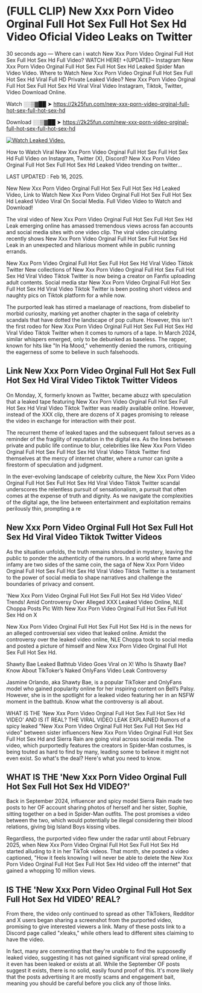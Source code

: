 # (FULL CLIP) New Xxx Porn Video Orginal Full Hot Sex Full Hot Sex Hd Video Oficial Video Leaks on Twitter

30 seconds ago — Where can i watch New Xxx Porn Video Orginal Full Hot Sex Full Hot Sex Hd Full Video? WATCH HERE! +(UPDATE)~ Instagram New Xxx Porn Video Orginal Full Hot Sex Full Hot Sex Hd Leaked Spider Man Video Video. Where to Watch New Xxx Porn Video Orginal Full Hot Sex Full Hot Sex Hd Viral Full HD Private Leaked Video? New Xxx Porn Video Orginal Full Hot Sex Full Hot Sex Hd Viral Viral Video Instagram, Tiktok, Twitter, Video Download Online.

Watch ░░▒▓██ ➤ https://2k25fun.com/new-xxx-porn-video-orginal-full-hot-sex-full-hot-sex-hd

Download ░░▒▓██ ➤ https://2k25fun.com/new-xxx-porn-video-orginal-full-hot-sex-full-hot-sex-hd

[![Watch Leaked Video.](https://miro.medium.com/v2/resize:fit:828/format:webp/1*cilzJN44JGOrTw9NJCrNHA.gif "Watch Leaked Video")](https://2k25fun.com/new-xxx-porn-video-orginal-full-hot-sex-full-hot-sex-hd)

How to Watch Viral New Xxx Porn Video Orginal Full Hot Sex Full Hot Sex Hd Full Video on Instagram, Twitter (X), Discord? New Xxx Porn Video Orginal Full Hot Sex Full Hot Sex Hd Leaked Video trending on twitter...

LAST UPDATED : Feb 16, 2025.

New New Xxx Porn Video Orginal Full Hot Sex Full Hot Sex Hd Leaked Video, Link to Watch New Xxx Porn Video Orginal Full Hot Sex Full Hot Sex Hd Leaked Video Viral On Social Media. Full Video Video to Watch and Download!

The viral video of New Xxx Porn Video Orginal Full Hot Sex Full Hot Sex Hd Leak emerging online has amassed tremendous views across fan accounts and social media sites with one video clip. The viral video circulating recently shows New Xxx Porn Video Orginal Full Hot Sex Full Hot Sex Hd Leak in an unexpected and hilarious moment while in public running errands.

New Xxx Porn Video Orginal Full Hot Sex Full Hot Sex Hd Viral Video Tiktok Twitter New collections of New Xxx Porn Video Orginal Full Hot Sex Full Hot Sex Hd Viral Video Tiktok Twitter is now being a creator on Fanfix uploading adult contents. Social media star New Xxx Porn Video Orginal Full Hot Sex Full Hot Sex Hd Viral Video Tiktok Twitter is been posting short videos and naughty pics on Tiktok platform for a while now.

The purported leak has stirred a maelanage of reactions, from disbelief to morbid curiosity, marking yet another chapter in the saga of celebrity scandals that have dotted the landscape of pop culture. However, this isn't the first rodeo for New Xxx Porn Video Orginal Full Hot Sex Full Hot Sex Hd Viral Video Tiktok Twitter when it comes to rumors of a tape. In March 2024, similar whispers emerged, only to be debunked as baseless. The rapper, known for hits like "In Ha Mood," vehemently denied the rumors, critiquing the eagerness of some to believe in such falsehoods.

## Link New Xxx Porn Video Orginal Full Hot Sex Full Hot Sex Hd Viral Video Tiktok Twitter Videos

On Monday, X, formerly known as Twitter, became abuzz with speculation that a leaked tape featuring New Xxx Porn Video Orginal Full Hot Sex Full Hot Sex Hd Viral Video Tiktok Twitter was readily available online. However, instead of the XXX clip, there are dozens of X pages promising to release the video in exchange for interaction with their post.

The recurrent theme of leaked tapes and the subsequent fallout serves as a reminder of the fragility of reputation in the digital era. As the lines between private and public life continue to blur, celebrities like New Xxx Porn Video Orginal Full Hot Sex Full Hot Sex Hd Viral Video Tiktok Twitter find themselves at the mercy of internet chatter, where a rumor can ignite a firestorm of speculation and judgment.

In the ever-evolving landscape of celebrity culture, the New Xxx Porn Video Orginal Full Hot Sex Full Hot Sex Hd Viral Video Tiktok Twitter scandal underscores the relentless pursuit of sensationalism, a pursuit that often comes at the expense of truth and dignity. As we navigate the complexities of the digital age, the line between entertainment and exploitation remains perilously thin, prompting a re

##  New Xxx Porn Video Orginal Full Hot Sex Full Hot Sex Hd Viral Video Tiktok Twitter Videos

As the situation unfolds, the truth remains shrouded in mystery, leaving the public to ponder the authenticity of the rumors. In a world where fame and infamy are two sides of the same coin, the saga of New Xxx Porn Video Orginal Full Hot Sex Full Hot Sex Hd Viral Video Tiktok Twitter is a testament to the power of social media to shape narratives and challenge the boundaries of privacy and consent.

'New Xxx Porn Video Orginal Full Hot Sex Full Hot Sex Hd Video Video' Trends! Amid Controversy Over Alleged XXX Leaked Video Online, NLE Choppa Posts Pic With New Xxx Porn Video Orginal Full Hot Sex Full Hot Sex Hd on X

New Xxx Porn Video Orginal Full Hot Sex Full Hot Sex Hd is in the news for an alleged controversial sex video that leaked online. Amidst the controversy over the leaked video online, NLE Choppa took to social media and posted a picture of himself and New Xxx Porn Video Orginal Full Hot Sex Full Hot Sex Hd.

Shawty Bae Leaked Bathtub Video Goes Viral on X! Who Is Shawty Bae? Know About TikToker’s Naked OnlyFans Video Leak Controversy

Jasmine Orlando, aka Shawty Bae, is a popular TikToker and OnlyFans model who gained popularity online for her inspiring content on Bell’s Palsy. However, she is in the spotlight for a leaked video featuring her in an NSFW moment in the bathtub. Know what the controversy is all about.

WHAT IS THE 'New Xxx Porn Video Orginal Full Hot Sex Full Hot Sex Hd VIDEO' AND IS IT REAL? THE VIRAL VIDEO LEAK EXPLAINED Rumors of a spicy leaked "New Xxx Porn Video Orginal Full Hot Sex Full Hot Sex Hd video" between sister influencers New Xxx Porn Video Orginal Full Hot Sex Full Hot Sex Hd and Sierra Rain are going viral across social media. The video, which purportedly features the creators in Spider-Man costumes, is being touted as hard to find by many, leading some to believe it might not even exist. So what's the deal? Here's what you need to know.

## WHAT IS THE 'New Xxx Porn Video Orginal Full Hot Sex Full Hot Sex Hd VIDEO?'

Back in September 2024, influencer and spicy model Sierra Rain made two posts to her OF account sharing photos of herself and her sister, Sophie, sitting together on a bed in Spider-Man outfits. The post promises a video between the two, which would potentially be illegal considering their blood relations, giving big Island Boys kissing vibes.

Regardless, the purported video flew under the radar until about February 2025, when New Xxx Porn Video Orginal Full Hot Sex Full Hot Sex Hd started alluding to it in her TikTok videos. That month, she posted a video captioned, "How it feels knowing I will never be able to delete the New Xxx Porn Video Orginal Full Hot Sex Full Hot Sex Hd video off the internet" that gained a whopping 10 million views.

## IS THE 'New Xxx Porn Video Orginal Full Hot Sex Full Hot Sex Hd VIDEO' REAL?

From there, the video only continued to spread as other TikTokers, Redditor and X users began sharing a screenshot from the purported video, promising to give interested viewers a link. Many of these posts link to a Discord page called "xleaks," while others lead to different sites claiming to have the video.

In fact, many are commenting that they're unable to find the supposedly leaked video, suggesting it has not gained significant viral spread online, if it even has been leaked or exists at all. While the September OF posts suggest it exists, there is no solid, easily found proof of this. It's more likely that the posts advertising it are mostly scams and engagement bait, meaning you should be careful before you click any of those links.